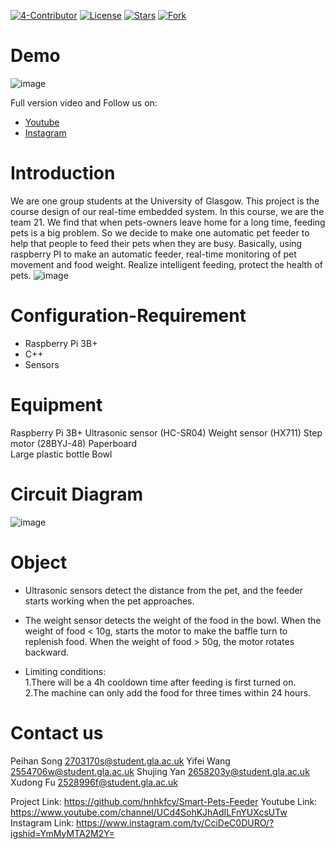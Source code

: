[![4-Contributor](https://img.shields.io/badge/Contributors%20-4-brightgreen.svg?style=flat-square)](https://github.com/Shujing106/realtimeEmbedded/graphs/contributors)     [![License](https://img.shields.io/badge/License%20-MIT-red.svg?style=flat-square)](https://github.com/Shujing106/realtimeEmbedded/blob/main/LICENSE) [![Stars](https://img.shields.io/badge/Stars%20-2-yellow.svg?style=flat-square)](https://github.com/Shujing106/realtimeEmbedded/blob/main/LICENSE) [![Fork](https://img.shields.io/badge/Fork%20-1-blue.svg?style=flat-square)](https://github.com/Shujing106/realtimeEmbedded/blob/main/LICENSE) 

# Demo
![image](https://github.com/Shujing106/realtimeEmbedded/blob/bc505a64a9148ac952772ca07c4a7179f093678b/video/autoPetFeeder.gif)

Full version video and Follow us on: 
* [Youtube](https://youtu.be/EHu-TGHlu9M)
* [Instagram](https://www.instagram.com/tv/CciDeC0DURO/?igshid=YmMyMTA2M2Y=)

# Introduction
We are one group students at the University of Glasgow. This project is the course design of our real-time embedded system. In this course, we are the team 21. We find that when pets-owners leave home for a long time, feeding pets is a big problem. So we decide to make one automatic pet feeder to help that people to feed their pets when they are busy. Basically, using raspberry PI to make an automatic feeder, real-time monitoring of pet movement and food weight. Realize intelligent feeding, protect the health of pets. 
![image](https://github.com/Shujing106/realtimeEmbedded/blob/fe9dbf94ca11b8fd0e8629ee8bc73eff777eb14c/image/Demo2.jpg)

# Configuration-Requirement
* Raspberry Pi 3B+
* C++
* Sensors

# Equipment
Raspberry Pi 3B+ 
Ultrasonic sensor (HC-SR04)
Weight sensor (HX711)
Step motor (28BYJ-48)
Paperboard  
Large plastic bottle
Bowl

# Circuit Diagram
![image](https://github.com/Shujing106/realtimeEmbedded/blob/947e1cb685058c497032255ce45a63e7fd66b8ab/image/circuit%20diagram.JPG)

# Object
* Ultrasonic sensors detect the distance from the pet, and the feeder starts working when the pet approaches.
* The weight sensor detects the weight of the food in the bowl. When the weight of food < 10g, starts the motor to make the baffle turn to replenish food. When the weight of food > 50g, the motor rotates backward.

* Limiting conditions:  
   1.There will be a 4h cooldown time after feeding is first turned on.  
   2.The machine can only add the food for three times within 24 hours.

# Contact us 
Peihan Song 2703170s@student.gla.ac.uk
Yifei Wang 2554706w@student.gla.ac.uk
Shujing Yan 2658203y@student.gla.ac.uk
Xudong Fu 2528996f@student.gla.ac.uk

Project Link: https://github.com/hnhkfcy/Smart-Pets-Feeder
Youtube Link: https://www.youtube.com/channel/UCd4SohKJhAdILFnYUXcsUTw
Instagram Link: https://www.instagram.com/tv/CciDeC0DURO/?igshid=YmMyMTA2M2Y=
